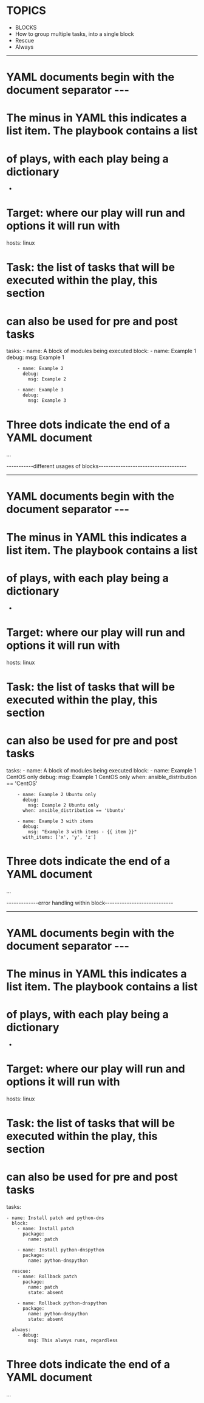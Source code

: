 # TOPICS

- BLOCKS
- How to group multiple tasks, into a single block
- Rescue
- Always

---
# YAML documents begin with the document separator ---

# The minus in YAML this indicates a list item.  The playbook contains a list
# of plays, with each play being a dictionary
-

  # Target: where our play will run and options it will run with
  hosts: linux

  # Task: the list of tasks that will be executed within the play, this section
  # can also be used for pre and post tasks
  tasks:
    - name: A block of modules being executed
      block:
        - name: Example 1
          debug:
            msg: Example 1

        - name: Example 2
          debug:
            msg: Example 2

        - name: Example 3
          debug:
            msg: Example 3

# Three dots indicate the end of a YAML document
...


-----------different usages of blocks------------------------------------

---
# YAML documents begin with the document separator ---

# The minus in YAML this indicates a list item.  The playbook contains a list
# of plays, with each play being a dictionary
-

  # Target: where our play will run and options it will run with
  hosts: linux

  # Task: the list of tasks that will be executed within the play, this section
  # can also be used for pre and post tasks
  tasks:
    - name: A block of modules being executed
      block:
        - name: Example 1 CentOS only
          debug:
            msg: Example 1 CentOS only
          when: ansible_distribution == 'CentOS'

        - name: Example 2 Ubuntu only
          debug:
            msg: Example 2 Ubuntu only
          when: ansible_distribution == 'Ubuntu'

        - name: Example 3 with items
          debug:
            msg: "Example 3 with items - {{ item }}"
          with_items: ['x', 'y', 'z']

# Three dots indicate the end of a YAML document
...


-------------error handling within block----------------------------


---
# YAML documents begin with the document separator ---

# The minus in YAML this indicates a list item.  The playbook contains a list
# of plays, with each play being a dictionary
-

  # Target: where our play will run and options it will run with
  hosts: linux

  # Task: the list of tasks that will be executed within the play, this section
  # can also be used for pre and post tasks
  tasks:

    - name: Install patch and python-dns
      block:
        - name: Install patch
          package:
            name: patch

        - name: Install python-dnspython
          package:
            name: python-dnspython

      rescue:
        - name: Rollback patch
          package:
            name: patch
            state: absent

        - name: Rollback python-dnspython
          package:
            name: python-dnspython
            state: absent

      always:
        - debug:
            msg: This always runs, regardless

# Three dots indicate the end of a YAML document
...
